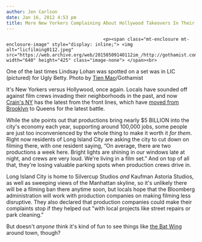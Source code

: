 ```yaml
---
author: Jen Carlson
date: Jan 16, 2012 4:53 pm
title: More New Yorkers Complaining About Hollywood Takeovers In Their Neighborhood
---
```


	
										<p><span class="mt-enclosure mt-enclosure-image" style="display: inline;"> <img alt="licfilming0112.jpeg" src="https://web.archive.org/web/20150509140112im_/http://gothamist.com/attachments/arts_jen/licfilming0112.jpeg" width="640" height="425" class="image-none"> </span><br>
<span class="photo_caption">One of the last times Lindsay Lohan was spotted on a set was in LIC (pictured) for Ugly Betty. Photo by <a href="https://web.archive.org/web/20150509140112/http://www.flickr.com/photos/tienmao/2702312074/">Tien Mao</a>/Gothamist</span></p>

<p>It&apos;s New Yorkers versus Hollywood, once again. Locals have sounded off against film crews invading their neighborhoods in the past, and now <a href="https://web.archive.org/web/20150509140112/http://www.crainsnewyork.com/article/20120115/REAL_ESTATE/301159997#ixzz1jecgIeYU">Crain&apos;s NY</a> has the latest from the front lines, which have <a href="https://web.archive.org/web/20150509140112/http://gothamist.com/2011/11/10/massive_movie_production_moves_into.php">moved from</a> <a href="https://web.archive.org/web/20150509140112/http://gothamist.com/2011/04/11/local_dumbo_resident_to_hollywood_g.php">Brooklyn</a> to Queens for the latest battle.</p>

<p>While the site points out that productions bring nearly $5 BILLION into the city&apos;s economy  each year, supporting around 100,000 jobs, some people are just too inconvenienced by the whole thing to make it worth it <em>for them</em>. Right now residents of Long Island City are asking the city to cut down on filming there, with one resident saying, &#x201C;On average, there are two productions a week here. Bright lights are shining in our windows late at night, and crews are very loud. We&apos;re living in a film set.&#x201D; And on top of all that, they&apos;re losing valuable parking spots when production crews drive in.</p>

<p>Long Island City is home to Silvercup Studios <em>and</em> Kaufman Astoria Studios, as well as sweeping views of the Manhattan skyline, so it&apos;s unlikely there will be a filming ban there anytime soon, but locals hope that the Bloomberg administration will work with production companies on making filming less disruptive. They also declared that production companies could make their complaints stop if they helped out &quot;with local projects like street repairs or park cleaning.&quot;</p>

<p>But doesn&apos;t <em>anyone</em> think it&apos;s kind of fun to see things like <a href="https://web.archive.org/web/20150509140112/http://gothamist.com/2011/11/06/photos_secret_batwing_location_is_a.php">the Bat Wing</a> around town, though?</p>					
										
									
				